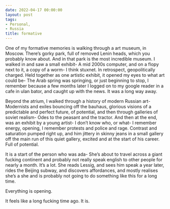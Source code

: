 ```yaml
---
date: 2022-04-17 00:00:00
layout: post
tags:
- Personal,
- Russia
title: formative
---
```


One of my formative memories is walking through a art museum, in Moscow. There’s gorky park, full of removed Lenin heads, which you probably know about. And in that park is the most incredible museum. I walked in and saw a small exhibit- A mid 2000s computer, and on a flopy next to it, a copy of a worm- I think stuxnet. In retrospect, geopolitically charged. Held together as one artistic exhibit, it opened my eyes to what art could be- The Arab spring was springing, or just beginning to stop, I remember because a few months later I logged on to my google reader in a cafe in ulan bator, and caught up with the news. It was a long way away.


Beyond the atrium, I walked through a history of modern Russian art- Modernists and exiles bouncing off the bauhaus, glorious visions of a predictable and perfect future, of potential, and then through galleries of soviet realism- Odes to the peasant and the tractor. And then at the end, was an exhibit by a young artist- I don’t know who, or what- I remember energy, opening, I remember protests and police and rage. Contrast and saturation pumped right up, and him jittery in skinny jeans in a small gallery off the main run of this quiet gallery, excited and at the start of his career. Full of potential.


It is a start of the person who was ada- She’s about to travel across a giant fucking continent and probably not really speak english to other people for nearly a month. It’s a lot. She reads Lessig, and sees him speak a year later, rides the Beijing subway, and discovers affordances, and mostly realises she’s a she and is probably not going to do something like this for a long time.


Everything is opening.


It feels like a long fucking time ago. It is.


